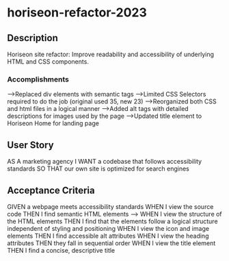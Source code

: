 # horiseon-refactor-2023

## Description
Horiseon site refactor: Improve readability and accessibility of underlying HTML and CSS components. 

### Accomplishments
-->Replaced div elements with semantic tags
-->Limited CSS Selectors required to do the job (original used 35, new 23)
-->Reorganized both CSS and html files in a logical manner
-->Added alt tags with detailed descriptions for images used by the page
-->Updated title element to Horiseon Home for landing page

## User Story

AS A marketing agency
I WANT a codebase that follows accessibility standards
SO THAT our own site is optimized for search engines

## Acceptance Criteria

GIVEN a webpage meets accessibility standards
WHEN I view the source code
THEN I find semantic HTML elements -->
WHEN I view the structure of the HTML elements
THEN I find that the elements follow a logical structure independent of styling and positioning
WHEN I view the icon and image elements
THEN I find accessible alt attributes
WHEN I view the heading attributes
THEN they fall in sequential order
WHEN I view the title element
THEN I find a concise, descriptive title
